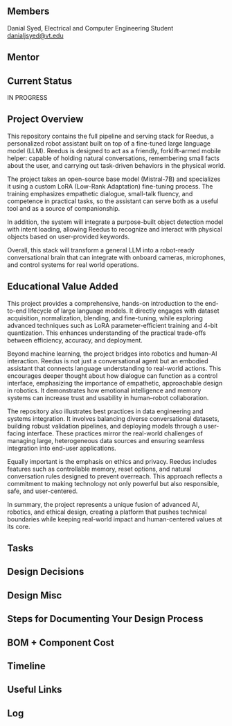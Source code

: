 ## Members
Danial Syed, Electrical and Computer Engineering Student
danialjsyed@vt.edu

## Mentor

## Current Status
IN PROGRESS

## Project Overview

This repository contains the full pipeline and serving stack for Reedus, a personalized robot assistant built on top of a fine-tuned large language model (LLM). Reedus is designed to act as a friendly, forklift-armed mobile helper: capable of holding natural conversations, remembering small facts about the user, and carrying out task-driven behaviors in the physical world.

The project takes an open-source base model (Mistral-7B) and specializes it using a custom LoRA (Low-Rank Adaptation) fine-tuning process. The training emphasizes empathetic dialogue, small-talk fluency, and competence in practical tasks, so the assistant can serve both as a useful tool and as a source of companionship.

In addition, the system will integrate a purpose-built object detection model with intent loading, allowing Reedus to recognize and interact with physical objects based on user-provided keywords.

Overall, this stack will transform a general LLM into a robot-ready conversational brain that can integrate with onboard cameras, microphones, and control systems for real world operations.

## Educational Value Added

This project provides a comprehensive, hands-on introduction to the end-to-end lifecycle of large language models. It directly engages with dataset acquisition, normalization, blending, and fine-tuning, while exploring advanced techniques such as LoRA parameter-efficient training and 4-bit quantization. This enhances understanding of the practical trade-offs between efficiency, accuracy, and deployment.

Beyond machine learning, the project bridges into robotics and human–AI interaction. Reedus is not just a conversational agent but an embodied assistant that connects language understanding to real-world actions. This encourages deeper thought about how dialogue can function as a control interface, emphasizing the importance of empathetic, approachable design in robotics. It demonstrates how emotional intelligence and memory systems can increase trust and usability in human–robot collaboration.

The repository also illustrates best practices in data engineering and systems integration. It involves balancing diverse conversational datasets, building robust validation pipelines, and deploying models through a user-facing interface. These practices mirror the real-world challenges of managing large, heterogeneous data sources and ensuring seamless integration into end-user applications.

Equally important is the emphasis on ethics and privacy. Reedus includes features such as controllable memory, reset options, and natural conversation rules designed to prevent overreach. This approach reflects a commitment to making technology not only powerful but also responsible, safe, and user-centered.

In summary, the project represents a unique fusion of advanced AI, robotics, and ethical design, creating a platform that pushes technical boundaries while keeping real-world impact and human-centered values at its core.

## Tasks

<!-- Your Text Here. You may work with your mentor on this later when they are assigned -->

## Design Decisions

<!-- Your Text Here. You may work with your mentor on this later when they are assigned -->

## Design Misc

<!-- Your Text Here. You may work with your mentor on this later when they are assigned -->

## Steps for Documenting Your Design Process

<!-- Your Text Here. You may work with your mentor on this later when they are assigned -->

## BOM + Component Cost

<!-- Your Text Here. You may work with your mentor on this later when they are assigned -->

## Timeline

<!-- Your Text Here. You may work with your mentor on this later when they are assigned -->

## Useful Links

<!-- Your Text Here. You may work with your mentor on this later when they are assigned -->

## Log

<!-- Your Text Here. You may work with your mentor on this later when they are assigned -->
